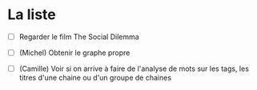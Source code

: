 # La liste

- [ ] Regarder le film The Social Dilemma
- [ ] (Michel) Obtenir le graphe propre
- [ ] (Camille) Voir si on arrive à faire de l'analyse de mots sur les tags, les titres d'une chaine ou d'un groupe de chaines

